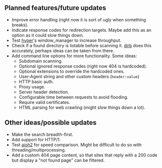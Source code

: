 ## Planned features/future updates ##
* Improve error handling (right now it is sort of ugly when something breaks).
* Indicate response codes for redirection targets. Maybe add this as an option as it could slow things down.
* Test [hyper](https://github.com/Lukasa/hyper)'s window_manager to increase throughput.
* Check if a found directory is listable before scanning it. [dirb](https://gitlab.com/kalilinux/packages/dirb/) does this accurately, perhaps ideas can be taken from there.
* Add command line options for more functionality. Some ideas:
	- Subdomain scanning.
	- Optional ignored response codes (right now 404 is hardcoded).
	- Optional extensions to override the hardcoded ones.
	- User-Agent string and other custom headers (`header:value`)
	- HTTP basic auth.
	- Proxy usage.
	- Server header detection.
	- Configurable time between requests to avoid flooding.
	- Require valid certificates.
	- HTML parsing for web crawling (might slow things down a lot).

## Other ideas/possible updates ##
* Make the search breadth-first.
* Add support for HTTP/1.
* Test [aioh2](https://github.com/decentfox/aioh2) for speed comparison. Might be difficult to do so with threading/multiprocessing.
* Add a custom 404 page content, so that sites that reply with a 200 code but display a "not found page" can be filtered. 